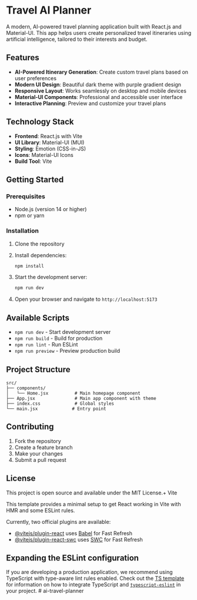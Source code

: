 # Travel AI Planner

A modern, AI-powered travel planning application built with React.js and Material-UI. This app helps users create personalized travel itineraries using artificial intelligence, tailored to their interests and budget.

## Features

- **AI-Powered Itinerary Generation**: Create custom travel plans based on user preferences
- **Modern UI Design**: Beautiful dark theme with purple gradient design
- **Responsive Layout**: Works seamlessly on desktop and mobile devices
- **Material-UI Components**: Professional and accessible user interface
- **Interactive Planning**: Preview and customize your travel plans

## Technology Stack

- **Frontend**: React.js with Vite
- **UI Library**: Material-UI (MUI)
- **Styling**: Emotion (CSS-in-JS)
- **Icons**: Material-UI Icons
- **Build Tool**: Vite

## Getting Started

### Prerequisites

- Node.js (version 14 or higher)
- npm or yarn

### Installation

1. Clone the repository
2. Install dependencies:
   ```bash
   npm install
   ```

3. Start the development server:
   ```bash
   npm run dev
   ```

4. Open your browser and navigate to `http://localhost:5173`

## Available Scripts

- `npm run dev` - Start development server
- `npm run build` - Build for production
- `npm run lint` - Run ESLint
- `npm run preview` - Preview production build

## Project Structure

```
src/
├── components/
│   └── Home.jsx          # Main homepage component
├── App.jsx               # Main app component with theme
├── index.css             # Global styles
└── main.jsx             # Entry point
```

## Contributing

1. Fork the repository
2. Create a feature branch
3. Make your changes
4. Submit a pull request

## License

This project is open source and available under the MIT License.+ Vite

This template provides a minimal setup to get React working in Vite with HMR and some ESLint rules.

Currently, two official plugins are available:

- [@vitejs/plugin-react](https://github.com/vitejs/vite-plugin-react/blob/main/packages/plugin-react) uses [Babel](https://babeljs.io/) for Fast Refresh
- [@vitejs/plugin-react-swc](https://github.com/vitejs/vite-plugin-react/blob/main/packages/plugin-react-swc) uses [SWC](https://swc.rs/) for Fast Refresh

## Expanding the ESLint configuration

If you are developing a production application, we recommend using TypeScript with type-aware lint rules enabled. Check out the [TS template](https://github.com/vitejs/vite/tree/main/packages/create-vite/template-react-ts) for information on how to integrate TypeScript and [`typescript-eslint`](https://typescript-eslint.io) in your project.
#   a i - t r a v e l - p l a n n e r  
 